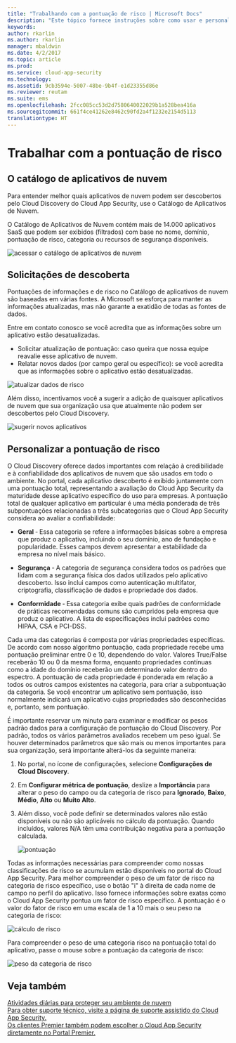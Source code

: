 ```yaml
---
title: "Trabalhando com a pontuação de risco | Microsoft Docs"
description: "Este tópico fornece instruções sobre como usar e personalizar a pontuação de risco do aplicativo Cloud App Security."
keywords: 
author: rkarlin
ms.author: rkarlin
manager: mbaldwin
ms.date: 4/2/2017
ms.topic: article
ms.prod: 
ms.service: cloud-app-security
ms.technology: 
ms.assetid: 9cb3594e-5007-48be-9b4f-e1d23355d86e
ms.reviewer: reutam
ms.suite: ems
ms.openlocfilehash: 2fcc085cc53d2d7580640022029b1a528bea416a
ms.sourcegitcommit: 661f4ce41262e8462c90fd2a4f1232e2154d5113
translationtype: HT
---
```

# <a name="working-with-the-risk-score"></a>Trabalhar com a pontuação de risco  

## <a name="the-cloud-app-catalog"></a>O catálogo de aplicativos de nuvem

Para entender melhor quais aplicativos de nuvem podem ser descobertos pelo Cloud Discovery do Cloud App Security, use o Catálogo de Aplicativos de Nuvem.

O Catálogo de Aplicativos de Nuvem contém mais de 14.000 aplicativos SaaS que podem ser exibidos (filtrados) com base no nome, domínio, pontuação de risco, categoria ou recursos de segurança disponíveis.

![acessar o catálogo de aplicativos de nuvem](./media/risk-cac-dropdown.png)

## <a name="discovery-requests"></a>Solicitações de descoberta

Pontuações de informações e de risco no Catálogo de aplicativos de nuvem são baseadas em várias fontes. A Microsoft se esforça para manter as informações atualizadas, mas não garante a exatidão de todas as fontes de dados. 

Entre em contato conosco se você acredita que as informações sobre um aplicativo estão desatualizadas.

-    Solicitar atualização de pontuação: caso queira que nossa equipe reavalie esse aplicativo de nuvem.
-    Relatar novos dados (por campo geral ou específico): se você acredita que as informações sobre o aplicativo estão desatualizadas.

![atualizar dados de risco](./media/risk-cac-feedback.png)

Além disso, incentivamos você a sugerir a adição de quaisquer aplicativos de nuvem que sua organização usa que atualmente não podem ser descobertos pelo Cloud Discovery.

![sugerir novos aplicativos](./media/risk-suggest-app.png)


## <a name="customizing-the-risk-score"></a>Personalizar a pontuação de risco

O Cloud Discovery oferece dados importantes com relação à credibilidade e à confiabilidade dos aplicativos de nuvem que são usados em todo o ambiente. No portal, cada aplicativo descoberto é exibido juntamente com uma pontuação total, representando a avaliação do Cloud App Security da maturidade desse aplicativo específico do uso para empresas. A pontuação total de qualquer aplicativo em particular é uma média ponderada de três subpontuações relacionadas a três subcategorias que o Cloud App Security considera ao avaliar a confiabilidade:  
  
-   **Geral** ‑ Essa categoria se refere a informações básicas sobre a empresa que produz o aplicativo, incluindo o seu domínio, ano de fundação e popularidade. Esses campos devem apresentar a estabilidade da empresa no nível mais básico.  
  
-   **Segurança** ‑ A categoria de segurança considera todos os padrões que lidam com a segurança física dos dados utilizados pelo aplicativo descoberto. Isso inclui campos como autenticação multifator, criptografia, classificação de dados e propriedade dos dados.  
  
-   **Conformidade** ‑ Essa categoria exibe quais padrões de conformidade de práticas recomendadas comuns são cumpridos pela empresa que produz o aplicativo. A lista de especificações inclui padrões como HIPAA, CSA e PCI-DSS.  
  
Cada uma das categorias é composta por várias propriedades específicas. De acordo com nosso algoritmo pontuação, cada propriedade recebe uma pontuação preliminar entre 0 e 10, dependendo do valor. Valores True/False receberão 10 ou 0 da mesma forma, enquanto propriedades contínuas como a idade do domínio receberão um determinado valor dentro do espectro. A pontuação de cada propriedade é ponderada em relação a todos os outros campos existentes na categoria, para criar a subpontuação da categoria. Se você encontrar um aplicativo sem pontuação, isso normalmente indicará um aplicativo cujas propriedades são desconhecidas e, portanto, sem pontuação.  
  
É importante reservar um minuto para examinar e modificar os pesos padrão dados para a configuração de pontuação do Cloud Discovery. Por padrão, todos os vários parâmetros avaliados recebem um peso igual. Se houver determinados parâmetros que são mais ou menos importantes para sua organização, será importante alterá-los da seguinte maneira:  
  
1.  No portal, no ícone de configurações, selecione **Configurações de Cloud Discovery**.  
  
2.  Em **Configurar métrica de pontuação**, deslize a **Importância** para alterar o peso do campo ou da categoria de risco para **Ignorado**, **Baixo**, **Médio**, **Alto** ou **Muito Alto**.  
  
3.  Além disso, você pode definir se determinados valores não estão disponíveis ou não são aplicáveis no cálculo da pontuação. Quando incluídos, valores N/A têm uma contribuição negativa para a pontuação calculada.  
  
     ![pontuação](./media/score.png "pontuação")  

Todas as informações necessárias para compreender como nossas classificações de risco se acumulam estão disponíveis no portal do Cloud App Security.
Para melhor compreender o peso de um fator de risco na categoria de risco específico, use o botão "i" à direita de cada nome de campo no perfil do aplicativo. Isso fornece informações sobre exatas como o Cloud App Security pontua um fator de risco específico. A pontuação é o valor do fator de risco em uma escala de 1 a 10 mais o seu peso na categoria de risco:

![cálculo de risco](./media/cac-weight.png)
  
Para compreender o peso de uma categoria risco na pontuação total do aplicativo, passe o mouse sobre a pontuação da categoria de risco:

![peso da categoria de risco](./media/risk-category-weight.png)


 
## <a name="see-also"></a>Veja também  
[Atividades diárias para proteger seu ambiente de nuvem](daily-activities-to-protect-your-cloud-environment.md)   
[Para obter suporte técnico, visite a página de suporte assistido do Cloud App Security.](http://support.microsoft.com/oas/default.aspx?prid=16031)   
[Os clientes Premier também podem escolher o Cloud App Security diretamente no Portal Premier.](https://premier.microsoft.com/)  
  
  